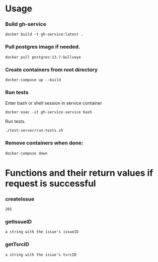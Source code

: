 # Usage

### Build gh-service

```
docker build -t gh-service:latest .
```

### Pull postgres image if needed.

```
docker pull postgres:13.7-bullseye

```

### Create containers from root directory

```
docker-compose up --build
```

### Run tests

Enter bash or shell session in service container

```
docker exec -it gh-service-service bash
```

Run tests.

```
./test-server/run-tests.sh
```


### Remove containers when done:

```
docker-compose down
```

# Functions and their return values if request is successful

### createIssue

```
201
```

### getIssueID

```
a string with the issue's issueID
```
### getTsrcID

```
a string with the issue's tsrcID
```
